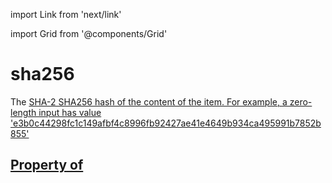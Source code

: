 import Link from 'next/link'
  
import Grid from '@components/Grid'

# sha256

The <a href="https://en.wikipedia.org/wiki/SHA-2">SHA-2</Link> SHA256 hash of the content of the item. For example, a zero-length input has value 'e3b0c44298fc1c149afbf4c8996fb92427ae41e4649b934ca495991b7852b855'

## Property of



